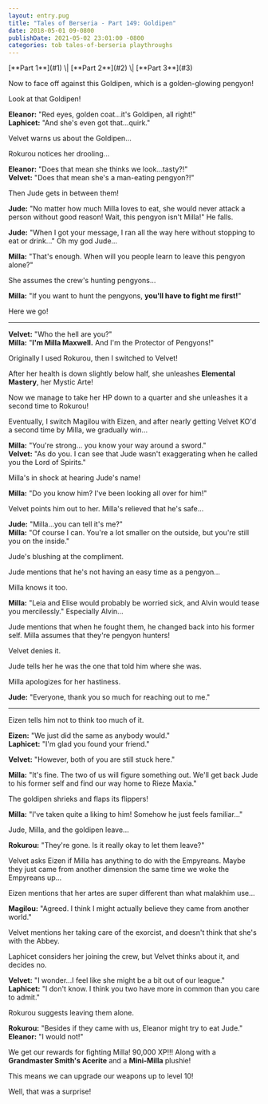 ```yaml
---
layout: entry.pug
title: "Tales of Berseria - Part 149: Goldipen"
date: 2018-05-01 09-0800
publishDate: 2021-05-02 23:01:00 -0800
categories: tob tales-of-berseria playthroughs
---
```


<p class="entry-partination" markdown="1">[**Part 1**](#1) \| [**Part 2**](#2) \| [**Part 3**](#3)</p>

<a name="1"></a>

Now to face off against this Goldipen, which is a golden-glowing pengyon!

Look at that Goldipen!

**Eleanor:** "Red eyes, golden coat...it's Goldipen, all right!"</br>
**Laphicet:** "And she's even got that...quirk."

Velvet warns us about the Goldipen...

Rokurou notices her drooling...

**Eleanor:** "Does that mean she thinks we look...tasty?!"<br/>
**Velvet:** "Does that mean she's a man-eating pengyon?!"

Then Jude gets in between them!

**Jude:** "No matter how much Milla loves to eat, she would never attack a person without good reason! Wait, this pengyon isn't Milla!" He falls.

**Jude:** "When I got your message, I ran all the way here without stopping to eat or drink..." Oh my god Jude...

**Milla:** "That's enough. When will you people learn to leave this pengyon alone?"

She assumes the crew's hunting pengyons...

**Milla:** "If you want to hunt the pengyons, **you'll have to fight me first!**"

Here we go!

<a name="2"></a>

---

**Velvet:** "Who the hell are you?"<br/>
**Milla:** "**I'm Milla Maxwell.** And I'm the Protector of Pengyons!"

Originally I used Rokurou, then I switched to Velvet!

After her health is down slightly below half, she unleashes **Elemental Mastery**, her Mystic Arte!

Now we manage to take her HP down to a quarter and she unleashes it a second time to Rokurou!

Eventually, I switch Magilou with Eizen, and after nearly getting Velvet KO'd a second time by Milla, we gradually win...

**Milla:** "You're strong... you know your way around a sword."<br/>
**Velvet:** "As do you. I can see that Jude wasn't exaggerating when he called you the Lord of Spirits."

Milla's in shock at hearing Jude's name!

**Milla:** "Do you know him? I've been looking all over for him!"

Velvet points him out to her. Milla's relieved that he's safe...

**Jude:** "Milla...you can tell it's me?"<br/>
**Milla:** "Of course I can. You're a lot smaller on the outside, but you're still you on the inside."

Jude's blushing at the compliment.

Jude mentions that he's not having an easy time as a pengyon...

Milla knows it too.

**Milla:** "Leia and Elise would probably be worried sick, and Alvin would tease you mercilessly." Especially Alvin...

Jude mentions that when he fought them, he changed back into his former self. Milla assumes that they're pengyon hunters!

Velvet denies it.

Jude tells her he was the one that told him where she was.

Milla apologizes for her hastiness.

**Jude:** "Everyone, thank you so much for reaching out to me."

<a name="3"></a>

---

Eizen tells him not to think too much of it.

**Eizen:** "We just did the same as anybody would."<br/>
**Laphicet:** "I'm glad you found your friend."

**Velvet:** "However, both of you are still stuck here."

**Milla:** "It's fine. The two of us will figure something out. We'll get back Jude to his former self and find our way home to Rieze Maxia."

The goldipen shrieks and flaps its flippers!

**Milla:** "I've taken quite a liking to him! Somehow he just feels familiar..."

Jude, Milla, and the goldipen leave...

**Rokurou:** "They're gone. Is it really okay to let them leave?"

Velvet asks Eizen if Milla has anything to do with the Empyreans. Maybe they just came from another dimension the same time we woke the Empyreans up...

Eizen mentions that her artes are super different than what malakhim use...

**Magilou:** "Agreed. I think I might actually believe they came from another world."

Velvet mentions her taking care of the exorcist, and doesn't think that she's with the Abbey.

Laphicet considers her joining the crew, but Velvet thinks about it, and decides no.

**Velvet:** "I wonder...I feel like she might be a bit out of our league."<br/>
**Laphicet:** "I don't know. I think you two have more in common than you care to admit."

Rokurou suggests leaving them alone.

**Rokurou:** "Besides if they came with us, Eleanor might try to eat Jude."<br/>
**Eleanor:** "I would not!"

We get our rewards for fighting Milla! 90,000 XP!!! Along with a **Grandmaster Smith's Acerite** and a **Mini-Milla** plushie!

This means we can upgrade our weapons up to level 10!

Well, that was a surprise!